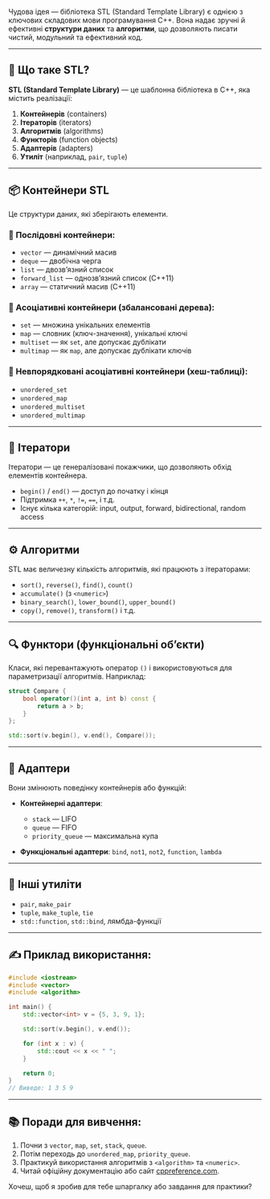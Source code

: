 Чудова ідея — бібліотека STL (Standard Template Library) є однією з ключових складових мови програмування C++. Вона надає зручні й ефективні **структури даних** та **алгоритми**, що дозволяють писати чистий, модульний та ефективний код.

---

## 🔧 Що таке STL?

**STL (Standard Template Library)** — це шаблонна бібліотека в C++, яка містить реалізації:

1. **Контейнерів** (containers)
2. **Ітераторів** (iterators)
3. **Алгоритмів** (algorithms)
4. **Функторів** (function objects)
5. **Адаптерів** (adapters)
6. **Утиліт** (наприклад, `pair`, `tuple`)

---

## 📦 Контейнери STL

Це структури даних, які зберігають елементи.

### 🔹 Послідовні контейнери:

* `vector` — динамічний масив
* `deque` — двобічна черга
* `list` — двозв’язний список
* `forward_list` — однозв’язний список (C++11)
* `array` — статичний масив (C++11)

### 🔹 Асоціативні контейнери (збалансовані дерева):

* `set` — множина унікальних елементів
* `map` — словник (ключ-значення), унікальні ключі
* `multiset` — як `set`, але допускає дублікати
* `multimap` — як `map`, але допускає дублікати ключів

### 🔹 Невпорядковані асоціативні контейнери (хеш-таблиці):

* `unordered_set`
* `unordered_map`
* `unordered_multiset`
* `unordered_multimap`

---

## 🔁 Ітератори

Ітератори — це генералізовані покажчики, що дозволяють обхід елементів контейнера.

* `begin()` / `end()` — доступ до початку і кінця
* Підтримка `++`, `*`, `!=`, `==`, і т.д.
* Існує кілька категорій: input, output, forward, bidirectional, random access

---

## ⚙️ Алгоритми

STL має величезну кількість алгоритмів, які працюють з ітераторами:

* `sort()`, `reverse()`, `find()`, `count()`
* `accumulate()` (з `<numeric>`)
* `binary_search()`, `lower_bound()`, `upper_bound()`
* `copy()`, `remove()`, `transform()` і т.д.

---

## 🔍 Функтори (функціональні об’єкти)

Класи, які перевантажують оператор `()` і використовуються для параметризації алгоритмів. Наприклад:

```cpp
struct Compare {
    bool operator()(int a, int b) const {
        return a > b;
    }
};

std::sort(v.begin(), v.end(), Compare());
```

---

## 🔧 Адаптери

Вони змінюють поведінку контейнерів або функцій:

* **Контейнерні адаптери**:

  * `stack` — LIFO
  * `queue` — FIFO
  * `priority_queue` — максимальна купа

* **Функціональні адаптери**: `bind`, `not1`, `not2`, `function`, `lambda`

---

## 🧩 Інші утиліти

* `pair`, `make_pair`
* `tuple`, `make_tuple`, `tie`
* `std::function`, `std::bind`, лямбда-функції

---

## ✍️ Приклад використання:

```cpp
#include <iostream>
#include <vector>
#include <algorithm>

int main() {
    std::vector<int> v = {5, 3, 9, 1};

    std::sort(v.begin(), v.end());

    for (int x : v) {
        std::cout << x << " ";
    }

    return 0;
}
// Виведе: 1 3 5 9
```

---

## 📚 Поради для вивчення:

1. Почни з `vector`, `map`, `set`, `stack`, `queue`.
2. Потім переходь до `unordered_map`, `priority_queue`.
3. Практикуй використання алгоритмів з `<algorithm>` та `<numeric>`.
4. Читай офіційну документацію або сайт [cppreference.com](https://en.cppreference.com/).

Хочеш, щоб я зробив для тебе шпаргалку або завдання для практики?

